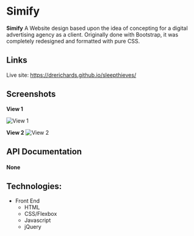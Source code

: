 <!DOCTYPE html>
<html>

<head>
  <meta charset="utf-8">
  <meta name="viewport" content="width=device-width, initial-scale=1.0">
  <title>slee</title>
  <link rel="stylesheet" href="https://stackedit.io/style.css" />
</head>

<body class="stackedit">
  <div class="stackedit__html"><h1 id="simify">Simify</h1>
<p><strong>Simify</strong> A Website design based upon the idea of concepting for a digital advertising agency as a client. Originally done with Bootstrap, it was completely redesigned and formatted with pure CSS.</p>
<h2 id="links">Links</h2>
<p>Live site: <a href="https://drerichards.github.io/sleepthieves/">https://drerichards.github.io/sleepthieves/</a></p>
<h2 id="screenshots">Screenshots</h2>
<p><strong>View 1</strong></p>
<p><img src="https://res.cloudinary.com/andrerichards/image/upload/v1516614733/portfolio/sleep1.jpg" alt="View 1"></p>
<p><strong>View 2</strong>  <img src="https://res.cloudinary.com/andrerichards/image/upload/v1516614733/portfolio/sleep2.jpg" alt="View 2"></p>
<h2 id="api-documentation">API Documentation</h2>
<h4 id="none">None</h4>
<h2 id="technologies">Technologies:</h2>
<ul>
<li>Front End
<ul>
<li>HTML</li>
<li>CSS/Flexbox</li>
<li>Javascript</li>
<li>jQuery</li>
</ul>
</li>
</ul>
</div>
</body>

</html>
